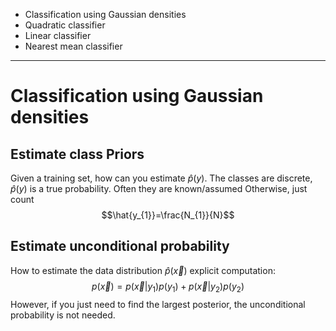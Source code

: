 - Classification using Gaussian densities
- Quadratic classifier
- Linear classifier
- Nearest mean classifier
___
# Classification using Gaussian densities
## Estimate class Priors
Given a training set, how can you estimate $\hat{p}(y)$.
The classes are discrete, $\hat{p}(y)$ is a true probability. 
Often they are known/assumed
Otherwise, just count $$\hat{y_{1}}=\frac{N_{1}}{N}$$
## Estimate unconditional probability
How to estimate the data distribution $\hat{p}(\vec{x})$
explicit computation: $$p(\vec{x})=p(\vec{x}|y_{1})p(y_{1})+p(\vec{x}|y_{2})p(y_{2})$$
However, if you just need to find the largest posterior, the unconditional probability is not needed. 

